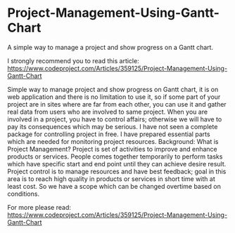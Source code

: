 # Project-Management-Using-Gantt-Chart
A simple way to manage a project and show progress on a Gantt chart.

I strongly recommend you to read this article:
https://www.codeproject.com/Articles/359125/Project-Management-Using-Gantt-Chart

Simple way to manage project and show progress on Gantt chart, it is on web application and there is no limitation to use it, so if some part of your project are in sites where are far from each other, you can use it and gather real data from users who are involved to same project. When you are involved in a project, you have to control affairs; otherwise we will have to pay its consequences which may be serious. I have not seen a complete package for controlling project in free. I have prepared essential parts which are needed for monitoring project resources.
Background: What is Project Management?
Project is set of activities to improve and enhance products or services. People comes together temporarily to perform tasks which have specific start and end point until they can achieve desire result. Project control is to manage resources and have best feedback; goal in this area is to reach high quality in products or services in short time with at least cost. So we have a scope which can be changed overtime based on conditions. 

For more please read:
https://www.codeproject.com/Articles/359125/Project-Management-Using-Gantt-Chart
